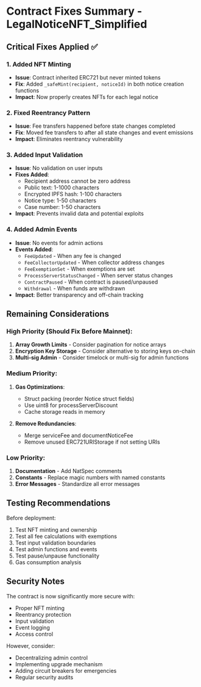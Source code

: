 # Contract Fixes Summary - LegalNoticeNFT_Simplified

## Critical Fixes Applied ✅

### 1. **Added NFT Minting**
- **Issue**: Contract inherited ERC721 but never minted tokens
- **Fix**: Added `_safeMint(recipient, noticeId)` in both notice creation functions
- **Impact**: Now properly creates NFTs for each legal notice

### 2. **Fixed Reentrancy Pattern**
- **Issue**: Fee transfers happened before state changes completed
- **Fix**: Moved fee transfers to after all state changes and event emissions
- **Impact**: Eliminates reentrancy vulnerability

### 3. **Added Input Validation**
- **Issue**: No validation on user inputs
- **Fixes Added**:
  - Recipient address cannot be zero address
  - Public text: 1-1000 characters
  - Encrypted IPFS hash: 1-100 characters  
  - Notice type: 1-50 characters
  - Case number: 1-50 characters
- **Impact**: Prevents invalid data and potential exploits

### 4. **Added Admin Events**
- **Issue**: No events for admin actions
- **Events Added**:
  - `FeeUpdated` - When any fee is changed
  - `FeeCollectorUpdated` - When collector address changes
  - `FeeExemptionSet` - When exemptions are set
  - `ProcessServerStatusChanged` - When server status changes
  - `ContractPaused` - When contract is paused/unpaused
  - `Withdrawal` - When funds are withdrawn
- **Impact**: Better transparency and off-chain tracking

## Remaining Considerations

### High Priority (Should Fix Before Mainnet):
1. **Array Growth Limits** - Consider pagination for notice arrays
2. **Encryption Key Storage** - Consider alternative to storing keys on-chain
3. **Multi-sig Admin** - Consider timelock or multi-sig for admin functions

### Medium Priority:
1. **Gas Optimizations**:
   - Struct packing (reorder Notice struct fields)
   - Use uint8 for processServerDiscount
   - Cache storage reads in memory

2. **Remove Redundancies**:
   - Merge serviceFee and documentNoticeFee
   - Remove unused ERC721URIStorage if not setting URIs

### Low Priority:
1. **Documentation** - Add NatSpec comments
2. **Constants** - Replace magic numbers with named constants
3. **Error Messages** - Standardize all error messages

## Testing Recommendations

Before deployment:
1. Test NFT minting and ownership
2. Test all fee calculations with exemptions
3. Test input validation boundaries
4. Test admin functions and events
5. Test pause/unpause functionality
6. Gas consumption analysis

## Security Notes

The contract is now significantly more secure with:
- Proper NFT minting
- Reentrancy protection 
- Input validation
- Event logging
- Access control

However, consider:
- Decentralizing admin control
- Implementing upgrade mechanism
- Adding circuit breakers for emergencies
- Regular security audits